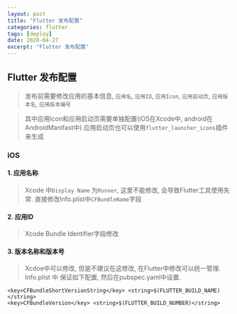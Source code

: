 ```yaml
---
layout: post
title: "Flutter 发布配置"
categories: flutter
tags: [deploy]
date: 2020-04-27
excerpt: "Flutter 发布配置"
---
```


## Flutter 发布配置

> 发布前需要修改应用的基本信息, `应用名`, `应用ID`, `应用Icon`, `应用启动页`, 
> `应用版本名`, `应用版本编号`

> 其中应用Icon和应用启动页需要单独配置(iOS在Xcode中, android在AndroidManifast中)
> 应用启动页也可以使用`flutter_launcher_icons`插件来生成

### iOS

#### 1. 应用名称 
    
> Xcode 中`Display Name` 为`Runner`, 这里不能修改, 会导致Flutter工具使用失常.
> 直接修改Info.plist中`CFBundleName`字段

#### 2. 应用ID

> Xcode Bundle Identifier字段修改

#### 3. 版本名称和版本号

> Xcdoe中可以修改, 但是不建议在这修改, 在Flutter中修改可以统一管理.
> Info.plist 中 保证如下配置, 然后在pubspec.yaml中设置.

    <key>CFBundleShortVersionString</key> <string>$(FLUTTER_BUILD_NAME)</string>
    <key>CFBundleVersion</key> <string>$(FLUTTER_BUILD_NUMBER)</string>

